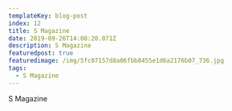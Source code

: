 ```yaml
---
templateKey: blog-post
index: 12
title: S Magazine
date: 2019-09-26T14:08:20.071Z
description: S Magazine
featuredpost: true
featuredimage: /img/5fc07157d8a06fbb8455e1d6a2176b07_736.jpg
tags:
  - S Magazine
---
```

S Magazine
